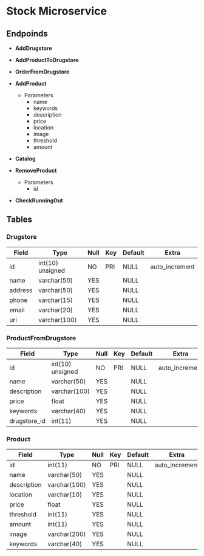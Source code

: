# Stock Microservice

## Endpoinds

- **AddDrugstore**
- **AddProductToDrugstore**
- **OrderFromDrugstore**
- **AddProduct**
  - Parameters
    - name
    - keywords
    - description
    - price 
    - location
    - image
    - threshold
    - amount
  
- **Catalog**
  
- **RemoveProduct**
  - Parameters
    - id

- **CheckRunningOut**

## Tables

### Drugstore

| Field   | Type             | Null | Key | Default | Extra          |
|---------|------------------|------|-----|---------|----------------|
| id      | int(10) unsigned | NO   | PRI | NULL    | auto_increment |
| name    | varchar(50)      | YES  |     | NULL    |                |
| address | varchar(50)      | YES  |     | NULL    |                |
| phone   | varchar(15)      | YES  |     | NULL    |                |
| email   | varchar(20)      | YES  |     | NULL    |                |
| uri     | varchar(100)     | YES  |     | NULL    |                |


### ProductFromDrugstore

| Field        | Type             | Null | Key | Default | Extra          |
|--------------|------------------|------|-----|---------|----------------|
| id           | int(10) unsigned | NO   | PRI | NULL    | auto_increment |
| name         | varchar(50)      | YES  |     | NULL    |                |
| description  | varchar(100)     | YES  |     | NULL    |                |
| price        | float            | YES  |     | NULL    |                |
| keywords     | varchar(40)      | YES  |     | NULL    |                |
| drugstore_id | int(11)          | YES  |     | NULL    |                |


### Product

| Field       | Type         | Null | Key | Default | Extra          |
|-------------|--------------|------|-----|---------|----------------|
| id          | int(11)      | NO   | PRI | NULL    | auto_increment |
| name        | varchar(50)  | YES  |     | NULL    |                |
| description | varchar(100) | YES  |     | NULL    |                |
| location    | varchar(10)  | YES  |     | NULL    |                |
| price       | float        | YES  |     | NULL    |                |
| threshold   | int(11)      | YES  |     | NULL    |                |
| amount      | int(11)      | YES  |     | NULL    |                |
| image       | varchar(200) | YES  |     | NULL    |                |
| keywords    | varchar(40)  | YES  |     | NULL    |                |
